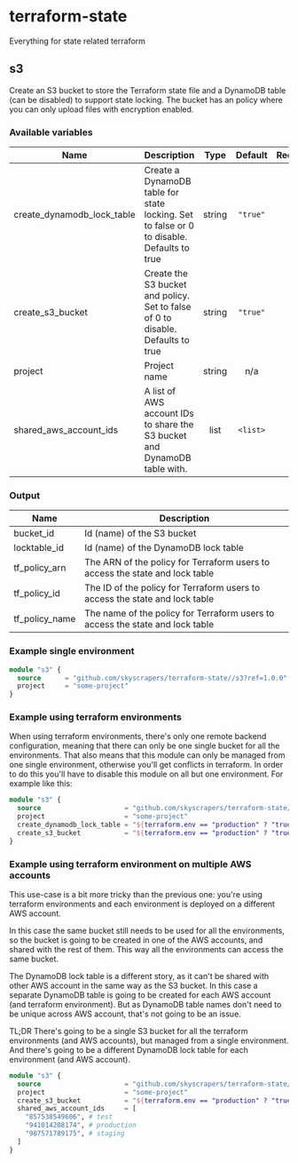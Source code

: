 # terraform-state

Everything for state related terraform

## s3

Create an S3 bucket to store the Terraform state file and a DynamoDB table (can be disabled) to support state locking.
The bucket has an policy where you can only upload files with encryption enabled.

### Available variables

| Name | Description | Type | Default | Required |
|------|-------------|:----:|:-----:|:-----:|
| create\_dynamodb\_lock\_table | Create a DynamoDB table for state locking. Set to false or 0 to disable. Defaults to true | string | `"true"` | no |
| create\_s3\_bucket | Create the S3 bucket and policy. Set to false of 0 to disable. Defaults to true | string | `"true"` | no |
| project | Project name | string | n/a | yes |
| shared\_aws\_account\_ids | A list of AWS account IDs to share the S3 bucket and DynamoDB table with. | list | `<list>` | no |

### Output

| Name | Description |
|------|-------------|
| bucket\_id | Id (name) of the S3 bucket |
| locktable\_id | Id (name) of the DynamoDB lock table |
| tf\_policy\_arn | The ARN of the policy for Terraform users to access the state and lock table |
| tf\_policy\_id | The ID of the policy for Terraform users to access the state and lock table |
| tf\_policy\_name | The name of the policy for Terraform users to access the state and lock table |

### Example single environment

```tf
module "s3" {
  source      = "github.com/skyscrapers/terraform-state//s3?ref=1.0.0"
  project     = "some-project"
}
```

### Example using terraform environments

When using terraform environments, there's only one remote backend configuration, meaning that there can only be one single bucket for all the environments. That also means that this module can only be managed from one single environment, otherwise you'll get conflicts in terraform. In order to do this you'll have to disable this module on all but one environment. For example like this:

```tf
module "s3" {
  source                     = "github.com/skyscrapers/terraform-state//s3?ref=1.0.0"
  project                    = "some-project"
  create_dynamodb_lock_table = "${terraform.env == "production" ? "true" : "false"}"
  create_s3_bucket           = "${terraform.env == "production" ? "true" : "false"}"
}
```

### Example using terraform environment on multiple AWS accounts

This use-case is a bit more tricky than the previous one: you're using terraform environments and each environment is deployed on a different AWS account.

In this case the same bucket still needs to be used for all the environments, so the bucket is going to be created in one of the AWS accounts, and shared with the rest of them. This way all the environments can access the same bucket.

The DynamoDB lock table is a different story, as it can't be shared with other AWS account in the same way as the S3 bucket. In this case a separate DynamoDB table is going to be created for each AWS account (and terraform environment). But as DynamoDB table names don't need to be unique across AWS account, that's not going to be an issue.

TL;DR There's going to be a single S3 bucket for all the terraform environments (and AWS accounts), but managed from a single environment. And there's going to be a different DynamoDB lock table for each environment (and AWS account).

```tf
module "s3" {
  source                     = "github.com/skyscrapers/terraform-state//s3?ref=1.0.0"
  project                    = "some-project"
  create_s3_bucket           = "${terraform.env == "production" ? "true" : "false"}"
  shared_aws_account_ids     = [
    "857538549606", # test
    "941014208174", # production
    "987571789175", # staging
  ]
}
```
